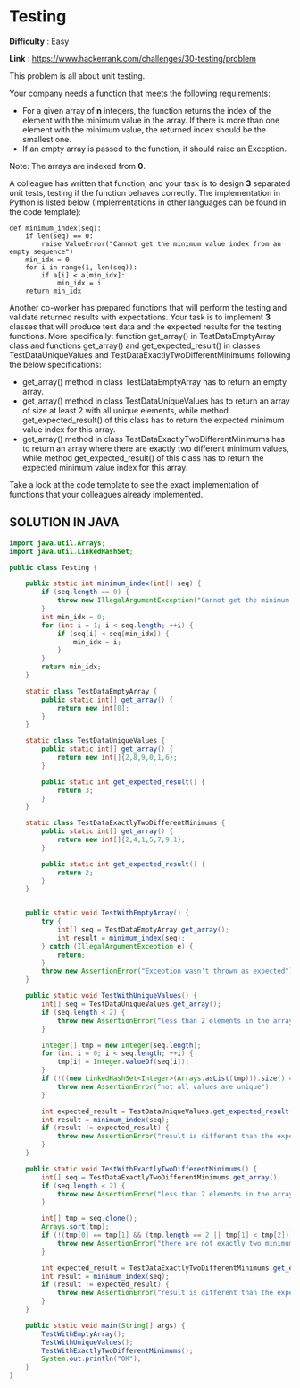 # Testing
      
**Difficulty** : Easy

**Link** : https://www.hackerrank.com/challenges/30-testing/problem

This problem is all about unit testing.

Your company needs a function that meets the following requirements:

- For a given array of __n__ integers, the function returns the index of the element with the minimum value in the array. If there is more than one element with the minimum value, the returned index should be the smallest one.
- If an empty array is passed to the function, it should raise an Exception.

Note: The arrays are indexed from __0__.

A colleague has written that function, and your task is to design __3__ separated unit tests, testing if the function behaves correctly. The implementation in Python is listed below (Implementations in other languages can be found in the code template):

```
def minimum_index(seq):
    if len(seq) == 0:
        raise ValueError("Cannot get the minimum value index from an empty sequence")
    min_idx = 0
    for i in range(1, len(seq)):
        if a[i] < a[min_idx]:
            min_idx = i
    return min_idx
```

Another co-worker has prepared functions that will perform the testing and validate returned results with expectations. Your task is to implement __3__ classes that will produce test data and the expected results for the testing functions. More specifically: function get_array() in TestDataEmptyArray class and functions get_array() and get_expected_result() in classes TestDataUniqueValues and TestDataExactlyTwoDifferentMinimums following the below specifications:

- get_array() method in class TestDataEmptyArray has to return an empty array.
- get_array() method in class TestDataUniqueValues has to return an array of size at least 2 with all unique elements, while method get_expected_result() of this class has to return the expected minimum value index for this array.
- get_array() method in class TestDataExactlyTwoDifferentMinimums has to return an array where there are exactly two different minimum values, while method get_expected_result() of this class has to return the expected minimum value index for this array.

Take a look at the code template to see the exact implementation of functions that your colleagues already implemented.

## SOLUTION IN JAVA

```java
import java.util.Arrays;
import java.util.LinkedHashSet;

public class Testing {

    public static int minimum_index(int[] seq) {
        if (seq.length == 0) {
            throw new IllegalArgumentException("Cannot get the minimum value index from an empty sequence");
        }
        int min_idx = 0;
        for (int i = 1; i < seq.length; ++i) {
            if (seq[i] < seq[min_idx]) {
                min_idx = i;
            }
        }
        return min_idx;
    }

    static class TestDataEmptyArray {
        public static int[] get_array() {
            return new int[0];
        }
    }

    static class TestDataUniqueValues {
        public static int[] get_array() {
            return new int[]{2,8,9,0,1,6};
        }

        public static int get_expected_result() {
            return 3;
        }
    }

    static class TestDataExactlyTwoDifferentMinimums {
        public static int[] get_array() {
            return new int[]{2,4,1,5,7,9,1};
        }

        public static int get_expected_result() {
            return 2;
        }
    }


    public static void TestWithEmptyArray() {
        try {
            int[] seq = TestDataEmptyArray.get_array();
            int result = minimum_index(seq);
        } catch (IllegalArgumentException e) {
            return;
        }
        throw new AssertionError("Exception wasn't thrown as expected");
    }

    public static void TestWithUniqueValues() {
        int[] seq = TestDataUniqueValues.get_array();
        if (seq.length < 2) {
            throw new AssertionError("less than 2 elements in the array");
        }

        Integer[] tmp = new Integer[seq.length];
        for (int i = 0; i < seq.length; ++i) {
            tmp[i] = Integer.valueOf(seq[i]);
        }
        if (!((new LinkedHashSet<Integer>(Arrays.asList(tmp))).size() == seq.length)) {
            throw new AssertionError("not all values are unique");
        }

        int expected_result = TestDataUniqueValues.get_expected_result();
        int result = minimum_index(seq);
        if (result != expected_result) {
            throw new AssertionError("result is different than the expected result");
        }
    }

    public static void TestWithExactlyTwoDifferentMinimums() {
        int[] seq = TestDataExactlyTwoDifferentMinimums.get_array();
        if (seq.length < 2) {
            throw new AssertionError("less than 2 elements in the array");
        }

        int[] tmp = seq.clone();
        Arrays.sort(tmp);
        if (!(tmp[0] == tmp[1] && (tmp.length == 2 || tmp[1] < tmp[2]))) {
            throw new AssertionError("there are not exactly two minimums in the array");
        }

        int expected_result = TestDataExactlyTwoDifferentMinimums.get_expected_result();
        int result = minimum_index(seq);
        if (result != expected_result) {
            throw new AssertionError("result is different than the expected result");
        }
    }

    public static void main(String[] args) {
        TestWithEmptyArray();
        TestWithUniqueValues();
        TestWithExactlyTwoDifferentMinimums();
        System.out.println("OK");
    }
}
```

